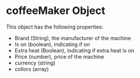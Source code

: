# coffeeMaker Object

This object has the following properties:

- Brand (String), the manufacturer of the machine
- Is on (boolean), indicating if on
- Extra heat (Boolean), indicating if extra heat is on
- Price (number), price of the machine
- currency (string)
- collors (array)
